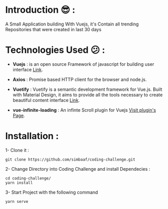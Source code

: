 
# Introduction :sunglasses: :

A Small Application building With Vuejs, it's Contain all trending Repositories that were created in last 30 days

# Technologies Used :confused: : 


- **Vuejs** : is an open source Framework of javascript for building user interface [Link](https://vuejs.org/).

- **Axios** : Promise based HTTP client for the browser and node.js.

- **Vuetify** : Vuetify is a semantic development framework for Vue.js. Built with Material Design, it aims to provide all the tools necessary to create beautiful content interface  [Link](https://vuetifyjs.com/en).

- **vue-infinite-loading** : An infinte Scroll plugin for Vuejs [Visit plugin's Page](https://peachscript.github.io/vue-infinite-loading/).


# Installation :

 
 1- Clone it :
 ```
git clone https://github.com/simbaaf/coding-challenge.git
 ```

2- Change Directory into Coding Challenge and install Dependecies : 
 ```
cd coding-challenge/
yarn install 
 ```
 3- Start Project with the following command
 ```
 yarn serve
```


